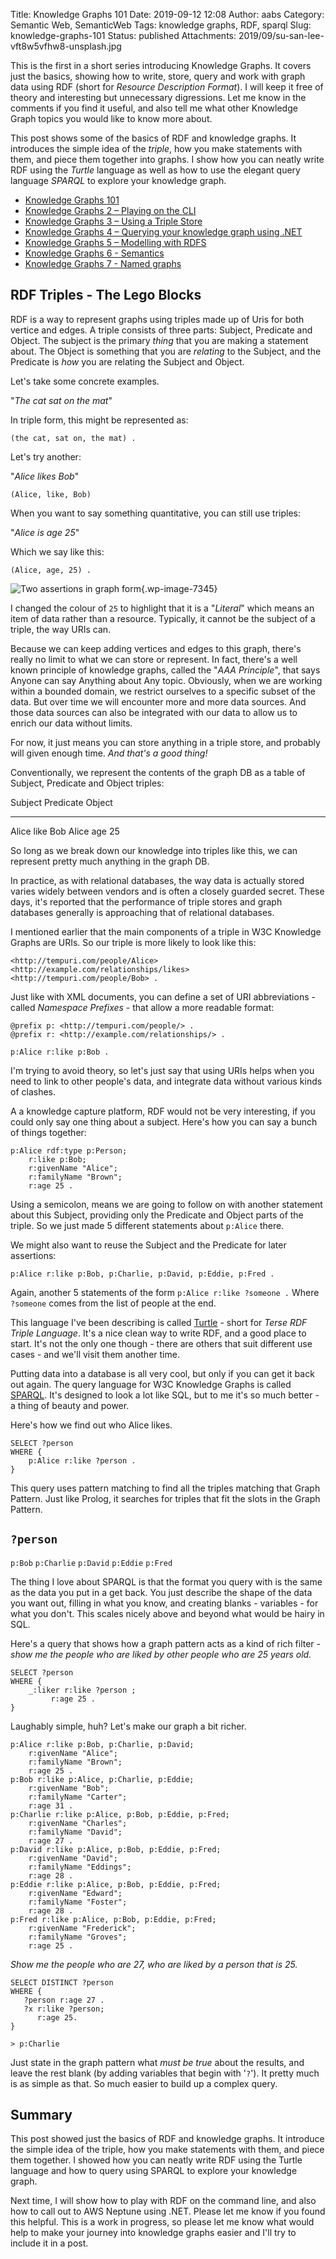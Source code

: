 Title: Knowledge Graphs 101
Date: 2019-09-12 12:08
Author: aabs
Category: Semantic Web, SemanticWeb
Tags: knowledge graphs, RDF, sparql
Slug: knowledge-graphs-101
Status: published
Attachments: 2019/09/su-san-lee-vft8w5vfhw8-unsplash.jpg

This is the first in a short series introducing Knowledge Graphs. It covers just the basics, showing how to write, store, query and work with graph data using RDF (short for *Resource Description Format*). I will keep it free of theory and interesting but unnecessary digressions. Let me know in the comments if you find it useful, and also tell me what other Knowledge Graph topics you would like to know more about.

This post shows some of the basics of RDF and knowledge graphs. It introduces the simple idea of the *triple*, how you make statements with them, and piece them together into graphs. I show how you can neatly write RDF using the *Turtle* language as well as how to use the elegant query language *SPARQL* to explore your knowledge graph.

  
  

-   [Knowledge Graphs 101](https://andrewmatthews.blog/2019/09/12/knowledge-graphs-101/)
-   [Knowledge Graphs 2 – Playing on the CLI](https://andrewmatthews.blog/2019/09/13/knowledge-graphs-2-playing-on-the-cli/)
-   [Knowledge Graphs 3 – Using a Triple Store](https://andrewmatthews.blog/2019/09/13/knowledge-graphs-3-using-a-triple-store/)
-   [Knowledge Graphs 4 – Querying your knowledge graph using .NET](https://andrewmatthews.blog/2019/09/16/knowledge-graphs-4-querying-your-knowledge-graph-using-net/)
-   [Knowledge Graphs 5 – Modelling with RDFS](https://andrewmatthews.blog/2019/10/03/knowledge-graphs-5-modelling-with-rdfs/)
-   [Knowledge Graphs 6 - Semantics](https://andrewmatthews.blog/2019/10/03/knowledge-graphs-6-semantics/)
-   [Knowledge Graphs 7 - Named graphs](https://aabs.wordpress.com/2019/11/06/knowledge-graphs-7-named-graphs/)

RDF Triples - The Lego Blocks
-----------------------------

RDF is a way to represent graphs using triples made up of Uris for both vertice and edges. A triple consists of three parts: Subject, Predicate and Object. The subject is the primary *thing* that you are making a statement about. The Object is something that you are *relating* to the Subject, and the Predicate is *how* you are relating the Subject and Object.

Let's take some concrete examples.

"*The cat sat on the mat*"

In triple form, this might be represented as:

``` {.wp-block-syntaxhighlighter-code}
(the cat, sat on, the mat) .
```

Let's try another:

"*Alice likes Bob*"

``` {.wp-block-code}
(Alice, like, Bob)
```

When you want to say something quantitative, you can still use triples:

"*Alice is age 25*"

Which we say like this:

``` {.wp-block-syntaxhighlighter-code}
(Alice, age, 25) .
```

![Two assertions in graph form](https://aabs.files.wordpress.com/2019/09/image.png?w=292){.wp-image-7345}

I changed the colour of `25` to highlight that it is a "*Literal*" which means an item of data rather than a resource. Typically, it cannot be the subject of a triple, the way URIs can.

Because we can keep adding vertices and edges to this graph, there's really no limit to what we can store or represent. In fact, there's a well known principle of knowledge graphs, called the "*AAA Principle*", that says Anyone can say Anything about Any topic. Obviously, when we are working within a bounded domain, we restrict ourselves to a specific subset of the data. But over time we will encounter more and more data sources. And those data sources can also be integrated with our data to allow us to enrich our data without limits.

For now, it just means you can store anything in a triple store, and probably will given enough time. *And that's a good thing!*

Conventionally, we represent the contents of the graph DB as a table of Subject, Predicate and Object triples:

  Subject   Predicate   Object
  --------- ----------- --------
  Alice     like        Bob
  Alice     age         25

So long as we break down our knowledge into triples like this, we can represent pretty much anything in the graph DB.

In practice, as with relational databases, the way data is actually stored varies widely between vendors and is often a closely guarded secret. These days, it's reported that the performance of triple stores and graph databases generally is approaching that of relational databases.

I mentioned earlier that the main components of a triple in W3C Knowledge Graphs are URIs. So our triple is more likely to look like this:

``` {.wp-block-code}
<http://tempuri.com/people/Alice> <http://example.com/relationships/likes> <http://tempuri.com/people/Bob> .
```

Just like with XML documents, you can define a set of URI abbreviations - called *Namespace Prefixes* - that allow a more readable format:

``` {.wp-block-syntaxhighlighter-code}
@prefix p: <http://tempuri.com/people/> .
@prefix r: <http://example.com/relationships/> .

p:Alice r:like p:Bob .
```

I'm trying to avoid theory, so let's just say that using URIs helps when you need to link to other people's data, and integrate data without various kinds of clashes.

A a knowledge capture platform, RDF would not be very interesting, if you could only say one thing about a subject. Here's how you can say a bunch of things together:

``` {.wp-block-syntaxhighlighter-code}
p:Alice rdf:type p:Person;
    r:like p:Bob;
    r:givenName "Alice";
    r:familyName "Brown";
    r:age 25 .
```

Using a semicolon, means we are going to follow on with another statement about this Subject, providing only the Predicate and Object parts of the triple. So we just made 5 different statements about `p:Alice` there.

We might also want to reuse the Subject and the Predicate for later assertions:

``` {.wp-block-syntaxhighlighter-code}
p:Alice r:like p:Bob, p:Charlie, p:David, p:Eddie, p:Fred .
```

Again, another 5 statements of the form `p:Alice r:like ?someone .` Where `?someone` comes from the list of people at the end.

This language I've been describing is called [Turtle](https://www.w3.org/TR/turtle/) - short for *Terse RDF Triple Language*. It's a nice clean way to write RDF, and a good place to start. It's not the only one though - there are others that suit different use cases - and we'll visit them another time.

Putting data into a database is all very cool, but only if you can get it back out again. The query language for W3C Knowledge Graphs is called [SPARQL](https://www.w3.org/TR/sparql11-overview/). It's designed to look a lot like SQL, but to me it's so much better - a thing of beauty and power.

Here's how we find out who Alice likes.

``` {.wp-block-syntaxhighlighter-code}
SELECT ?person
WHERE {
    p:Alice r:like ?person .
}
```

This query uses pattern matching to find all the triples matching that Graph Pattern. Just like Prolog, it searches for triples that fit the slots in the Graph Pattern.

  `?person`
  -------------
  `p:Bob`
  `p:Charlie`
  `p:David`
  `p:Eddie`
  `p:Fred`

The thing I love about SPARQL is that the format you query with is the same as the data you put in a get back. You just describe the shape of the data you want out, filling in what you know, and creating blanks - variables - for what you don't. This scales nicely above and beyond what would be hairy in SQL.

Here's a query that shows how a graph pattern acts as a kind of rich filter - *show me the people who are liked by other people who are 25 years old.*

``` {.wp-block-syntaxhighlighter-code}
SELECT ?person
WHERE {
    _:liker r:like ?person ;
         r:age 25 .
}
```

Laughably simple, huh? Let's make our graph a bit richer.

``` {.wp-block-syntaxhighlighter-code}
p:Alice r:like p:Bob, p:Charlie, p:David;
    r:givenName "Alice";
    r:familyName "Brown";
    r:age 25 .
p:Bob r:like p:Alice, p:Charlie, p:Eddie;
    r:givenName "Bob";
    r:familyName "Carter";
    r:age 31 .
p:Charlie r:like p:Alice, p:Bob, p:Eddie, p:Fred;
    r:givenName "Charles";
    r:familyName "David";
    r:age 27 .
p:David r:like p:Alice, p:Bob, p:Eddie, p:Fred;
    r:givenName "David";
    r:familyName "Eddings";
    r:age 28 .
p:Eddie r:like p:Alice, p:Bob, p:Eddie, p:Fred;
    r:givenName "Edward";
    r:familyName "Foster";
    r:age 28 .
p:Fred r:like p:Alice, p:Bob, p:Eddie, p:Fred;
    r:givenName "Frederick";
    r:familyName "Groves";
    r:age 25 .
```

*Show me the people who are 27, who are liked by a person that is 25.*

``` {.wp-block-syntaxhighlighter-code}
SELECT DISTINCT ?person
WHERE {
   ?person r:age 27 .
   ?x r:like ?person;
      r:age 25.
}

> p:Charlie
```

Just state in the graph pattern what *must be true* about the results, and leave the rest blank (by adding variables that begin with '`?`'). It pretty much is as simple as that. So much easier to build up a complex query.

Summary
-------

This post showed just the basics of RDF and knowledge graphs. It introduce the simple idea of the triple, how you make statements with them, and piece them together. I showed how you can neatly write RDF using the Turtle language and how to query using SPARQL to explore your knowledge graph.

Next time, I will show how to play with RDF on the command line, and also how to call out to AWS Neptune using .NET. Please let me know if you found this helpful. This is a work in progress, so please let me know what would help to make your journey into knowledge graphs easier and I'll try to include it in a post.
